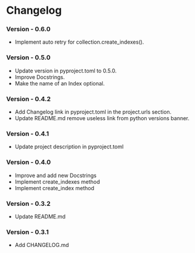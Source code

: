 # Changelog

### Version - 0.6.0

- Implement auto retry for collection.create_indexes().

### Version - 0.5.0

- Update version in pyproject.toml to 0.5.0.
- Improve Docstrings.
- Make the name of an Index optional.

### Version - 0.4.2

- Add Changelog link in pyproject.toml in the project.urls section.
- Update README.md remove useless link from python versions banner.

### Version - 0.4.1

- Update project description in pyproject.toml

### Version - 0.4.0

- Improve and add new Docstrings
- Implement create_indexes method
- Implement create_index method

### Version - 0.3.2

- Update README.md

### Version - 0.3.1

- Add CHANGELOG.md